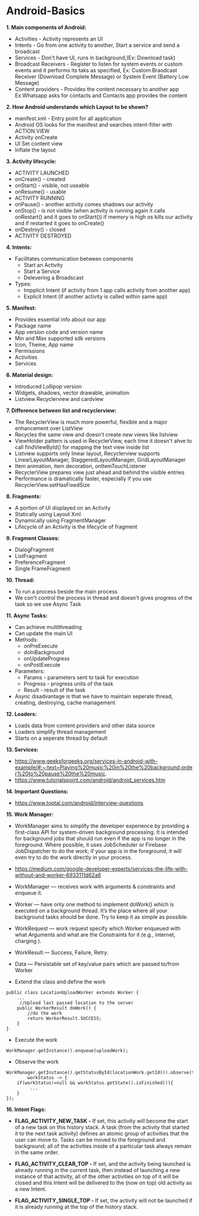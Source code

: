 # Android-Basics

<b>1. Main components of Android:</b>
* Activities - Activity represents an UI
* Intents - Go from one activity to another, Start a service and send a broadcast 
* Services - Don't have UI, runs in background,(Ex: Download task)
* Broadcast Receivers - Register to listen for system events or custom events and it performs its taks as specified, Ex: Custom Braodcast Receiver (Download Complete Message) or System Event (Battery Low Message)
* Content providers - Provides the content necessary to another app Ex:Whatsapp asks for contacts and Contacts app provides the content</br>

<b>2. How Android understands which Layout to be shown?</b>
* manifest.xml - Entry point for all application
* Android OS looks for the manifest and searches intent-filter with ACTION.VIEW
* Activity onCreate
* UI Set content view
* Inflate the layout

<b>3. Activity lifecycle:</b>
	
* ACTIVITY LAUNCHED
* onCreate() - created
* onStart() - visible, not useable 
* onResume() - usable
* ACTIVITY RUNNING
* onPause() - another activity comes shadows our activity
* onStop() - is not visible (when activity is running again it calls onRestart() and it goes to onStart())
			if memory is high os kills our activity and if restarted it goes to onCreate()
* onDestroy() - closed
* ACTIVITY DESTROYED

<b>4. Intents:</b>
* Facilitates communication between components
	* Start an Activity
	* Start a Service
	* Delevering a Broadscast
* Types:
	* Impplicit Intent (if activity from 1 app calls activity from another app)
	* Explicit Intent (if another activity is called within same app)	

<b>5. Manifest:</b>
* Provides essential info about our app
* Package name
* App version code and version name
* Min and Max supported sdk versions
* Icon, Theme, App name
* Permissions
* Activities
* Services

<b>6. Material design:</b>
* Introduced Lollipop version
* Widgets, shadows, vector drawable, animation
* Listview Recyclerview and cardview

<b>7. Difference between list and recyclerview:</b>
* The RecyclerView is much more powerful, flexible and a major enhancement over ListView
* Recycles the same view and doesn't create new views like listview
* ViewHolder pattern is used in RecyclerView, each time it doesn't ahve to call findViewById() for mapping the text view inside list
* Listview supports only linear layout, Recyclerview supports LinearLayoutManager, StaggeredLayoutManager, GridLayoutManager
* Item animation, item decoration, onItemTouchListener
* RecyclerView prepares view just ahead and behind the visible entries
* Performance is dramatically faster, especially if you use RecyclerView.setHasFixedSize

<b>8. Fragments:</b>
* A portion of UI displayed on an Activity
* Statically using Layout Xml
* Dynamically using FragmentManager
* Lifecycle of an Activity is the lifecycle of fragment

<b>9. Fragment Classes:</b>
* DialogFragment
* ListFragment
* PreferenceFragment
* Single FrameFragment

<b>10. Thread:</b>
* To run a process beside the main process
* We con't control the process in thread and doesn't gives progress of the task so we use Async Task

<b>11. Async Tasks:</b>
* Can achieve multithreading
* Can update the main UI
* Methods:
	* onPreExecute
	* doInBackground
	* onUpdateProgress
	* onPostExecute
* Parameters:
	* Params - parameters sent to task for execution
	* Progress - progress units of the task
	* Result - result of the task
* Async disadvantage is that we have to maintain seperate thread, creating, destroying, cache management
	
<b>12. Loaders:</b>
* Loads data from content providers and other data source
* Loaders simplify thread management
* Starts on a seperate thread by default

<b>13. Services:</b>
* https://www.geeksforgeeks.org/services-in-android-with-example/#:~:text=Playing%20music%20in%20the%20background,order%20to%20pause%20the%20music.
* https://www.tutorialspoint.com/android/android_services.htm
	
<b>14. Important Questions:</b>
- https://www.toptal.com/android/interview-questions
 
<b>15. Work Manager:</b>
- WorkManager aims to simplify the developer experience by providing a first-class API for system-driven background processing. It is intended for background jobs that should run even if the app is no longer in the foreground. Where possible, it uses JobScheduler or Firebase JobDispatcher to do the work; if your app is in the foreground, it will even try to do the work directly in your process.
- https://medium.com/google-developer-experts/services-the-life-with-without-and-worker-6933111d62a6
- WorkManager — receives work with arguments & constraints and enqueue it.
- Worker — have only one method to implement doWork() which is executed on a background thread. It’s the place where all your background tasks should be done. Try to keep it as simple as possible.
- WorkRequest — work request specify which Worker enqueued with what Arguments and what are the Constraints for it (e.g., internet, charging ).
- WorkResult — Success, Failure, Retry.
- Data — Persistable set of key/value pairs which are passed to/from Worker

- Extend the class and define the work
```
public class LocationUploadWorker extends Worker {
    ...
     //Upload last passed location to the server
    public WorkerResult doWork() {
        //do the work
        return WorkerResult.SUCCESS;
    }
}
```
- Execute the work
```
WorkManager.getInstance().enqueue(uploadWork);
```
- Observe the work
```
WorkManager.getInstance().getStatusById(locationWork.getId()).observe(this,
        workStatus -> {
    if(workStatus!=null && workStatus.getState().isFinished()){
         ...
    }
});
```
<b>16. Intent Flags:</b>
- <b>FLAG_ACTIVITY_NEW_TASK -</b> If set, this activity will become the start of a new task on this history stack. A task (from the activity that started it to the next task activity) defines an atomic group of activities that the user can move to. Tasks can be moved to the foreground and background; all of the activities inside of a particular task always remain in the same order.

- <b>FLAG_ACTIVITY_CLEAR_TOP -</b> If set, and the activity being launched is already running in the current task, then instead of launching a new instance of that activity, all of the other activities on top of it will be closed and this Intent will be delivered to the (now on top) old activity as a new Intent.

- <b>FLAG_ACTIVITY_SINGLE_TOP -</b> If set, the activity will not be launched if it is already running at the top of the history stack.
